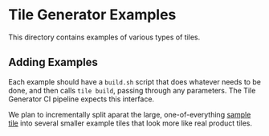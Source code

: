 # Tile Generator Examples
This directory contains examples of various types of tiles.

## Adding Examples
Each example should have a `build.sh` script that does whatever needs
to be done, and then calls `tile build`, passing through any
parameters. The Tile Generator CI pipeline expects this interface.

We plan to incrementally split aparat the large, one-of-everything
[sample tile](../sample) into several smaller example tiles that look
more like real product tiles.
